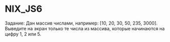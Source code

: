# NIX_JS6
 
Задание: Дан массив числами, например: [10, 20, 30, 50, 235, 3000]. Выведите на экран только те числа из массива, которые начинаются на цифру 1, 2 или 5.

